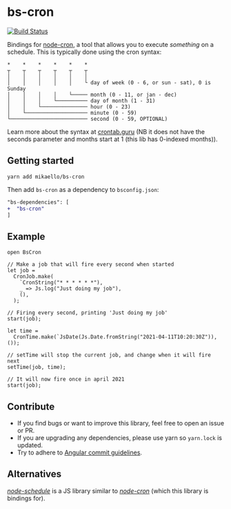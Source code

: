 # bs-cron

[![Build Status](https://travis-ci.org/mikaello/bs-node-cron.svg?branch=master)](https://travis-ci.org/mikaello/bs-node-cron)

Bindings for [node-cron](https://github.com/kelektiv/node-cron), a tool that allows you to execute _something_ on a schedule. This is typically done using the cron syntax:

```
*    *    *    *    *    *
┬    ┬    ┬    ┬    ┬    ┬
│    │    │    │    │    │
│    │    │    │    │    └ day of week (0 - 6, or sun - sat), 0 is Sunday
│    │    │    │    └───── month (0 - 11, or jan - dec)
│    │    │    └────────── day of month (1 - 31)
│    │    └─────────────── hour (0 - 23)
│    └──────────────────── minute (0 - 59)
└───────────────────────── second (0 - 59, OPTIONAL)
```

Learn more about the syntax at [crontab.guru](https://crontab.guru/) (NB it does not have the seconds parameter and months start at 1 (this lib has 0-indexed months)).

## Getting started

```
yarn add mikaello/bs-cron
```

Then add `bs-cron` as a dependency to `bsconfig.json`:

```diff
"bs-dependencies": [
+  "bs-cron"
]
```

## Example

```reason
open BsCron

// Make a job that will fire every second when started
let job =
  CronJob.make(
    `CronString("* * * * * *"),
    _ => Js.log("Just doing my job"),
    (),
  );

// Firing every second, printing 'Just doing my job'
start(job);

let time =
  CronTime.make(`JsDate(Js.Date.fromString("2021-04-11T10:20:30Z")), ());

// setTime will stop the current job, and change when it will fire next
setTime(job, time);

// It will now fire once in april 2021
start(job);
```

## Contribute

- If you find bugs or want to improve this library, feel free to open an issue or PR.
- If you are upgrading any dependencies, please use yarn so `yarn.lock` is updated.
- Try to adhere to [Angular commit guidelines](https://github.com/angular/angular.js/blob/master/DEVELOPERS.md#-git-commit-guideline).

## Alternatives

[_node-schedule_](https://github.com/node-schedule/node-schedule) is a JS library similar to [_node-cron_](https://github.com/kelektiv/node-cron) (which this library is bindings for).
